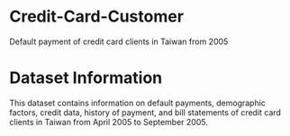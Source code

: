 # Credit-Card-Customer
Default payment of credit card clients in Taiwan from 2005

# Dataset Information
This dataset contains information on default payments, demographic factors, credit data, history of payment, and bill statements of credit card clients in Taiwan from April 2005 to September 2005.
